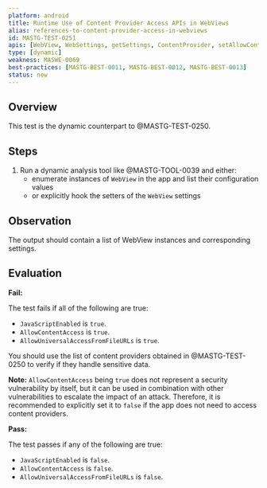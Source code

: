 ```yaml
---
platform: android
title: Runtime Use of Content Provider Access APIs in WebViews
alias: references-to-content-provider-access-in-webviews
id: MASTG-TEST-0251
apis: [WebView, WebSettings, getSettings, ContentProvider, setAllowContentAccess, setAllowUniversalAccessFromFileURLs, setJavaScriptEnabled]
type: [dynamic]
weakness: MASWE-0069
best-practices: [MASTG-BEST-0011, MASTG-BEST-0012, MASTG-BEST-0013]
status: new
---
```


## Overview

This test is the dynamic counterpart to @MASTG-TEST-0250.

## Steps

1. Run a dynamic analysis tool like @MASTG-TOOL-0039 and either:
    - enumerate instances of `WebView` in the app and list their configuration values
    - or explicitly hook the setters of the `WebView` settings 

## Observation

The output should contain a list of WebView instances and corresponding settings.

## Evaluation

**Fail:**

The test fails if all of the following are true:

- `JavaScriptEnabled` is `true`.
- `AllowContentAccess` is `true`.
- `AllowUniversalAccessFromFileURLs` is `true`.

You should use the list of content providers obtained in @MASTG-TEST-0250 to verify if they handle sensitive data.

**Note:** `AllowContentAccess` being `true` does not represent a security vulnerability by itself, but it can be used in combination with other vulnerabilities to escalate the impact of an attack. Therefore, it is recommended to explicitly set it to `false` if the app does not need to access content providers.

**Pass:**

The test passes if any of the following are true:

- `JavaScriptEnabled` is `false`.
- `AllowContentAccess` is `false`.
- `AllowUniversalAccessFromFileURLs` is `false`.
